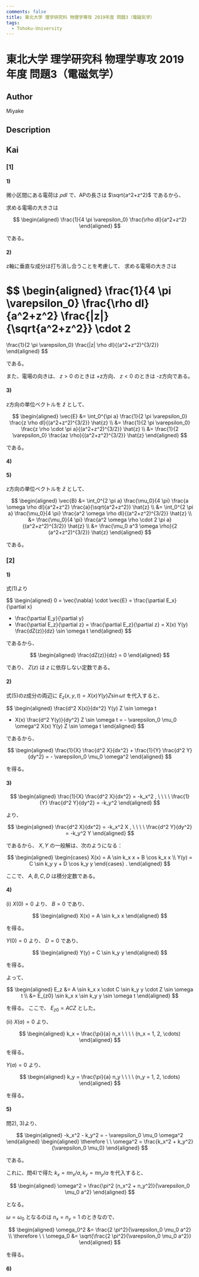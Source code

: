 ```yaml
---
comments: false
title: 東北大学 理学研究科 物理学専攻 2019年度 問題3（電磁気学）
tags:
  - Tohoku-University
---
```

# 東北大学 理学研究科 物理学専攻 2019年度 問題3（電磁気学）

## **Author**
Miyake

## **Description**

## **Kai**
### \[1\]
#### 1)
微小区間にある電荷は $\rho dl$ で、APの長さは $\sqrt{a^2+z^2}$ であるから、

求める電場の大きさは

$$
\begin{aligned}
\frac{1}{4 \pi \varepsilon_0} \frac{\rho dl}{a^2+z^2}
\end{aligned}
$$

である。

#### 2)
z軸に垂直な成分は打ち消し合うことを考慮して、
求める電場の大きさは

$$
\begin{aligned}
\frac{1}{4 \pi \varepsilon_0} \frac{\rho dl}{a^2+z^2}
\frac{|z|}{\sqrt{a^2+z^2}} \cdot 2
=
\frac{1}{2 \pi \varepsilon_0} \frac{|z| \rho dl}{(a^2+z^2)^{3/2}}
\end{aligned}
$$

である。

また、電場の向きは、 $z \gt 0$ のときは +z方向、
$z \lt 0$ のときは -z方向である。

#### 3)
z方向の単位ベクトルを $\hat{z}$ として、

$$
\begin{aligned}
\vec{E}
&=
\int_0^{\pi a}
\frac{1}{2 \pi \varepsilon_0} \frac{z \rho dl}{(a^2+z^2)^{3/2}} \hat{z}
\\
&=
\frac{1}{2 \pi \varepsilon_0}
\frac{z \rho \cdot \pi a}{(a^2+z^2)^{3/2}} \hat{z}
\\
&=
\frac{1}{2 \varepsilon_0} \frac{az \rho}{(a^2+z^2)^{3/2}} \hat{z}
\end{aligned}
$$

である。

#### 4)

#### 5)
z方向の単位ベクトルを $\hat{z}$ として、

$$
\begin{aligned}
\vec{B}
&=
\int_0^{2 \pi a}
\frac{\mu_0}{4 \pi} \frac{a \omega \rho dl}{a^2+z^2}
\frac{a}{\sqrt{a^2+z^2}} \hat{z}
\\
&=
\int_0^{2 \pi a}
\frac{\mu_0}{4 \pi} \frac{a^2 \omega \rho dl}{(a^2+z^2)^{3/2}}
\hat{z}
\\
&=
\frac{\mu_0}{4 \pi} \frac{a^2 \omega \rho \cdot 2 \pi a}{(a^2+z^2)^{3/2}}
\hat{z}
\\
&=
\frac{\mu_0 a^3 \omega \rho}{2 (a^2+z^2)^{3/2}} \hat{z}
\end{aligned}
$$

である。

### \[2\]
#### 1)
式(1)より

$$
\begin{aligned}
0
= \vec{\nabla} \cdot \vec{E}
= \frac{\partial E_x}{\partial x}
+ \frac{\partial E_y}{\partial y}
+ \frac{\partial E_z}{\partial z}
= \frac{\partial E_z}{\partial z}
= X(x) Y(y) \frac{dZ(z)}{dz} \sin \omega t
\end{aligned}
$$

であるから、

$$
\begin{aligned}
\frac{dZ(z)}{dz} = 0
\end{aligned}
$$

であり、 $Z(z)$ は $z$ に依存しない定数である。

#### 2)
式(5)のz成分の両辺に $E_z(x,y,t) = X(x) Y(y) Z \sin \omega t$ を代入すると、

$$
\begin{aligned}
\frac{d^2 X(x)}{dx^2} Y(y) Z \sin \omega t
+ X(x) \frac{d^2 Y(y)}{dy^2} Z \sin \omega t
= - \varepsilon_0 \mu_0 \omega^2 X(x) Y(y) Z \sin \omega t
\end{aligned}
$$

であるから、

$$
\begin{aligned}
\frac{1}{X} \frac{d^2 X}{dx^2} + \frac{1}{Y} \frac{d^2 Y}{dy^2}
= - \varepsilon_0 \mu_0 \omega^2
\end{aligned}
$$

を得る。

#### 3)

$$
\begin{aligned}
\frac{1}{X} \frac{d^2 X}{dx^2} = -k_x^2
, \ \ \ \ 
\frac{1}{Y} \frac{d^2 Y}{dy^2} = -k_y^2
\end{aligned}
$$

より、

$$
\begin{aligned}
\frac{d^2 X}{dx^2} = -k_x^2 X
, \ \ \ \ 
\frac{d^2 Y}{dy^2} = -k_y^2 Y
\end{aligned}
$$

であるから、 $X, Y$ の一般解は、次のようになる：

$$
\begin{aligned}
\begin{cases}
X(x) = A \sin k_x x + B \cos k_x x
\\
Y(y) = C \sin k_y y + D \cos k_y y
\end{cases}
.
\end{aligned}
$$

ここで、 $A, B, C, D$ は積分定数である。

#### 4)
(i) $X(0)=0$ より、 $B=0$ であり、

$$
\begin{aligned}
X(x) = A \sin k_x x
\end{aligned}
$$

を得る。

$Y(0)=0$ より、 $D=0$ であり、

$$
\begin{aligned}
Y(y) = C \sin k_y y
\end{aligned}
$$

を得る。

よって、

$$
\begin{aligned}
E_z
&= A \sin k_x x \cdot C \sin k_y y \cdot Z \sin \omega t
\\
&= E_{z0} \sin k_x x \sin k_y y \sin \omega t
\end{aligned}
$$

を得る。
ここで、 $E_{z0} = A C Z$ とした。

(ii) $X(a)=0$ より、

$$
\begin{aligned}
k_x = \frac{\pi}{a} n_x
\ \ \ \ (n_x = 1, 2, \cdots)
\end{aligned}
$$

を得る。

$Y(a)=0$ より、

$$
\begin{aligned}
k_y = \frac{\pi}{a} n_y
\ \ \ \ (n_y = 1, 2, \cdots)
\end{aligned}
$$

を得る。

#### 5)
問2), 3)より、

$$
\begin{aligned}
-k_x^2 - k_y^2 = - \varepsilon_0 \mu_0 \omega^2
\end{aligned}
\begin{aligned}
\therefore \ \ 
\omega^2 = \frac{k_x^2 + k_y^2}{\varepsilon_0 \mu_0}
\end{aligned}
$$

である。

これに、問4)で得た $k_x = \pi n_x / a, k_y = \pi n_y / a$ を代入すると、

$$
\begin{aligned}
\omega^2 = \frac{\pi^2 (n_x^2 + n_y^2)}{\varepsilon_0 \mu_0 a^2}
\end{aligned}
$$

となる。

$\omega = \omega_0$ となるのは $n_x=n_y=1$ のときなので、

$$
\begin{aligned}
\omega_0^2 &= \frac{2 \pi^2}{\varepsilon_0 \mu_0 a^2}
\\
\therefore \ \ 
\omega_0 &= \sqrt{\frac{2 \pi^2}{\varepsilon_0 \mu_0 a^2}}
\end{aligned}
$$

を得る。

#### 6)